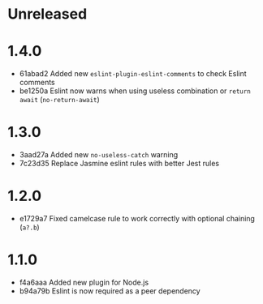 # Unreleased

# 1.4.0
- 61abad2 Added new `eslint-plugin-eslint-comments` to check Eslint comments
- be1250a Eslint now warns when using useless combination or `return await` (`no-return-await`)

# 1.3.0
- 3aad27a Added new `no-useless-catch` warning
- 7c23d35 Replace Jasmine eslint rules with better Jest rules

# 1.2.0
- e1729a7 Fixed camelcase rule to work correctly with optional chaining (`a?.b`)

# 1.1.0
- f4a6aaa Added new plugin for Node.js
- b94a79b Eslint is now required as a peer dependency
